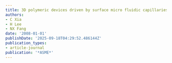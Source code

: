 ```yaml
---
title: 3D polymeric devices driven by surface micro fluidic capillaries
authors:
- C Xia
- H Lee
- NX Fang
date: '2008-01-01'
publishDate: '2025-09-18T04:29:52.486144Z'
publication_types:
- article-journal
publication: '*ASME*'
---
```


